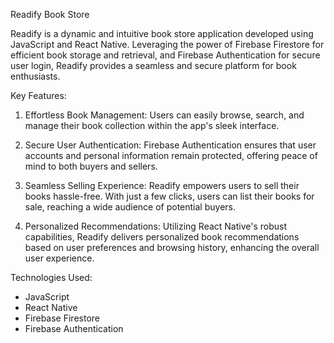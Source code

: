 Readify Book Store

Readify is a dynamic and intuitive book store application developed using JavaScript and React Native. Leveraging the power of Firebase Firestore for efficient book storage and retrieval, and Firebase Authentication for secure user login, Readify provides a seamless and secure platform for book enthusiasts.

Key Features:

1. Effortless Book Management: Users can easily browse, search, and manage their book collection within the app's sleek interface.

2. Secure User Authentication: Firebase Authentication ensures that user accounts and personal information remain protected, offering peace of mind to both buyers and sellers.

3. Seamless Selling Experience: Readify empowers users to sell their books hassle-free. With just a few clicks, users can list their books for sale, reaching a wide audience of potential buyers.

4. Personalized Recommendations: Utilizing React Native's robust capabilities, Readify delivers personalized book recommendations based on user preferences and browsing history, enhancing the overall user experience.

Technologies Used:

* JavaScript
* React Native
* Firebase Firestore
* Firebase Authentication
